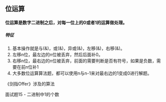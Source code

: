 ## 位运算

#### 位运算是数字二进制之后，对每一位上的0或者1的运算做处理。



##### 特征

1. 基本操作就是与(&)，或(&)，异或(&)，左移(&)，右移(&)。
2. 左移n位，最左边的n位被丢弃，然后后面补0。
3. 右移n位，最右边的n位被丢弃，前面的需要判断是否有符号，如果是负数，需要在前n位补1
4. 大多数位运算算法题，都可以使用n与n-1来对最右边的1变成0进行解题。



《剑指Offer》涉及的算法

面试题15 - 二进制中1的个数

